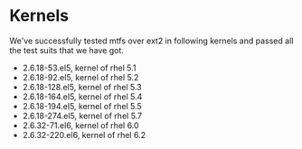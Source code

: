 # Kernels #
We've successfully tested mtfs over ext2 in following kernels and passed all the test suits that we have got.
  * 2.6.18-53.el5, kernel of rhel 5.1
  * 2.6.18-92.el5, kernel of rhel 5.2
  * 2.6.18-128.el5, kernel of rhel 5.3
  * 2.6.18-164.el5, kernel of rhel 5.4
  * 2.6.18-194.el5, kernel of rhel 5.5
  * 2.6.18-274.el5, kernel of rhel 5.7
  * 2.6.32-71.el6, kernel of rhel 6.0
  * 2.6.32-220.el6, kernel of rhel 6.2